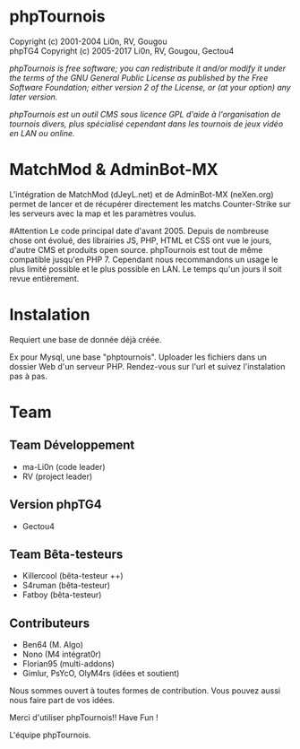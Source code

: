 phpTournois 
==================
Copyright (c) 2001-2004 Li0n, RV, Gougou  
phpTG4 Copyright (c) 2005-2017 Li0n, RV, Gougou, Gectou4
                                                                        
*phpTournois is free software; you can redistribute it and/or modify it under the terms of the GNU General Public License as published by the Free Software Foundation; either version 2 of the License, or (at your option) any later version.*

*phpTournois est un outil CMS sous licence GPL d'aide à l'organisation de tournois divers, plus spécialisé cependant dans les tournois de jeux vidéo en LAN ou online.*

MatchMod & AdminBot-MX
==================
L'intégration de MatchMod (dJeyL.net) et de AdminBot-MX (neXen.org) permet de 
lancer et de récupérer directement les matchs Counter-Strike sur les serveurs 
avec la map et les paramètres voulus.

#Attention
Le code principal date d'avant 2005. Depuis de nombreuse chose ont évolué, des librairies
JS, PHP, HTML et CSS ont vue le jours, d'autre CMS et produits open source.
phpTournois est tout de même compatible jusqu'en PHP 7. Cependant nous recommandons
un usage le plus limité possible et le plus possible en LAN. Le temps qu'un jours il soit revue entièrement.

Instalation
==================
Requiert une base de donnée déjà créée.

Ex pour Mysql, une base "phptournois".
Uploader les fichiers dans un dossier Web d'un serveur PHP.
Rendez-vous sur l'url et suivez l'instalation pas à pas.

Team
==================

Team Développement
------------------

* ma-Li0n (code leader)
* RV (project leader)

Version phpTG4
------------------
* Gectou4 

Team Bêta-testeurs
------------------
* Killercool (bêta-testeur ++)
* S4ruman (bêta-testeur)
* Fatboy (bêta-testeur)

Contributeurs
------------------
* Ben64 (M. Algo)
* Nono (M4 intégrat0r)
* Florian95 (multi-addons)
* Gimlur, PsYcO, OlyM4rs (idées et soutient)

Nous sommes ouvert à toutes formes de contribution.
Vous pouvez aussi nous faire part de vos idées.

Merci d'utiliser phpTournois!!
Have Fun !

L'équipe phpTournois.
